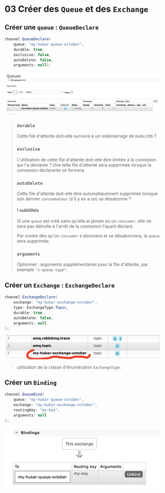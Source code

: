 # 03 Créer des `Queue` et des `Exchange`



## Créer une `queue` : `QueueDeclare`

```cs
channel.QueueDeclare(
    queue: "my-hukar-queue-october", 
    durable: true, 
    exclusive: false,
    autoDelete: false,
    arguments: null);
```

<img src="assets/created-dynamic-queue-rabbit.png" alt="created-dynamic-queue-rabbit" />

>
>
>### `durable` 
>
>Cette file d'attente doit-elle survivre à un redémarrage de `RabbitMQ` ?
>
>### `exclusive` 
>
>L'utilisation de cette file d'attente doit-elle être limitée à la connexion qui l'a déclarée ? Une telle file d'attente sera supprimée lorsque la connexion déclarante se fermera.
>
>### `autoDelete`
>
>Cette file d'attente doit-elle être automatiquement supprimée lorsque son dernier `consommateur` (s'il y en a un) se désabonne ?
>
>#### ! subtilités
>
>SI une `queue` est créé sans qu'elle ai jamais eu un `consumer`, elle ne sera pas détruite à l'arrêt de la connexion l'ayant déclaré. 
>
>Par contre dès qu'un `consumer` s'abonnera et se désabonnera, la `queue` sera supprimée.
>
>### `arguments`
>
>Optionnel ; arguments supplémentaires pour la file d'attente, par exemple `"x-queue-type"`.

## Créer un `Exchange` : `ExchangeDeclare`

```cs
channel.ExchangeDeclare(
    exchange: "my-hukar-exchange-october",
    type: ExchangeType.Topic,
    durable: true,
    autoDelete: false,
    arguments: null
);
```

<img src="assets/my-super-exchange-created-october.png" alt="my-super-exchange-created-october" />

> utilisation de la classe d'énumération `ExchangeType`.

## Créer un `Binding`

```cs
channel.QueueBind(
    queue: "my-hukar-queue-october",
    exchange: "my-hukar-exchange-october",
    routingKey: "my-key",
    arguments: null
);
```

<img src="assets/queue-exchange-creating-binding-october.png" alt="queue-exchange-creating-binding-october" />
